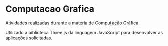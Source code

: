 # Computacao Grafica
 Atividades realizadas durante a matéria de Computação Gráfica. 

 Utilizado a biblioteca Three.js da linguagem JavaScript para desenvolver as aplicações solicitadas. 
